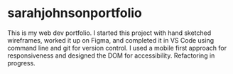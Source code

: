 # sarahjohnsonportfolio
This is my web dev portfolio. I started this project with hand sketched wireframes, worked it up on Figma, and completed it in VS Code using command line and git for version control.
I used a mobile first approach for responsiveness and designed the DOM for accessibility.
Refactoring in progress.

